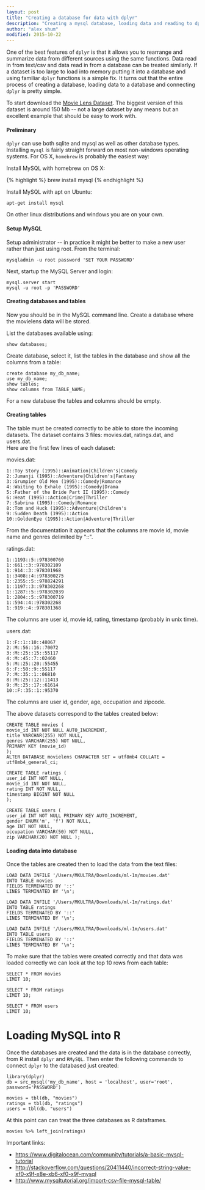 ```yaml
---
layout: post
title: "Creating a database for data with dplyr"
description: "Creating a mysql database, loading data and reading to dplyr"
author: "alex shum"
modified: 2015-10-22
---
```


One of the best features of `dplyr` is that it allows you to rearrange and summarize data from different sources using the same functions.  Data read in from text/csv and data read in from a database can be treated similarly.  If a dataset is too large to load into memory putting it into a database and using familiar `dplyr` functions is a simple fix.  It turns out that the entire process of creating a database, loading data to a database and connecting `dplyr` is pretty simple.

To start download the [Movie Lens Dataset](http://grouplens.org/datasets/movielens/).  The biggest version of this dataset is around 150 Mb -- not a large dataset by any means but an excellent example that should be easy to work with.

#### Preliminary

`dplyr` can use both sqlite and mysql as well as other database types.  Installing `mysql` is fairly straight forward on most non-windows operating systems.  For OS X, `homebrew` is probably the easiest way:

Install MySQL with homebrew on OS X:

{% highlight %}
brew install mysql
{% endhighlight %}

Install MySQL with apt on Ubuntu:

```
apt-get install mysql
```

On other linux distributions and windows you are on your own.

#### Setup MySQL

Setup administrator -- in practice it might be better to make a new user rather than just using root.  From the terminal:

```
mysqladmin -u root password 'SET YOUR PASSWORD'
```

Next, startup the MySQL Server and login:

```
mysql.server start
mysql -u root -p 'PASSWORD'
```

#### Creating databases and tables

Now you should be in the MySQL command line.  Create a database where the movielens data will be stored.

List the databases available using:

```
show databases;
```

Create database, select it, list the tables in the database and show all the columns from a table:

```
create database my_db_name;
use my_db_name;
show tables;
show columns from TABLE_NAME;
```

For a new database the tables and columns should be empty.

#### Creating tables

The table must be created correctly to be able to store the incoming datasets.  The dataset contains 3 files: movies.dat, ratings.dat, and users.dat.  
Here are the first few lines of each dataset:

movies.dat:

```
1::Toy Story (1995)::Animation|Children's|Comedy
2::Jumanji (1995)::Adventure|Children's|Fantasy
3::Grumpier Old Men (1995)::Comedy|Romance
4::Waiting to Exhale (1995)::Comedy|Drama
5::Father of the Bride Part II (1995)::Comedy
6::Heat (1995)::Action|Crime|Thriller
7::Sabrina (1995)::Comedy|Romance
8::Tom and Huck (1995)::Adventure|Children's
9::Sudden Death (1995)::Action
10::GoldenEye (1995)::Action|Adventure|Thriller
```

From the documentation it appears that the columns are movie id, movie name and genres delimited by "::".

ratings.dat:

```
1::1193::5::978300760
1::661::3::978302109
1::914::3::978301968
1::3408::4::978300275
1::2355::5::978824291
1::1197::3::978302268
1::1287::5::978302039
1::2804::5::978300719
1::594::4::978302268
1::919::4::978301368
```

The columns are user id, movie id, rating, timestamp (probably in unix time).

users.dat:

```
1::F::1::10::48067
2::M::56::16::70072
3::M::25::15::55117
4::M::45::7::02460
5::M::25::20::55455
6::F::50::9::55117
7::M::35::1::06810
8::M::25::12::11413
9::M::25::17::61614
10::F::35::1::95370
```

The columns are user id, gender, age, occupation and zipcode.

The above datasets correspond to the tables created below:

```
CREATE TABLE movies ( 
movie_id INT NOT NULL AUTO_INCREMENT, 
title VARCHAR(255) NOT NULL, 
genres VARCHAR(255) NOT NULL, 
PRIMARY KEY (movie_id) 
);
ALTER DATABASE movielens CHARACTER SET = utf8mb4 COLLATE = utf8mb4_general_ci;

CREATE TABLE ratings ( 
user_id INT NOT NULL, 
movie_id INT NOT NULL, 
rating INT NOT NULL, 
timestamp BIGINT NOT NULL
);

CREATE TABLE users ( 
user_id INT NOT NULL PRIMARY KEY AUTO_INCREMENT, 
gender ENUM('m', 'f') NOT NULL, 
age INT NOT NULL, 
occupation VARCHAR(50) NOT NULL, 
zip VARCHAR(20) NOT NULL );
```

#### Loading data into database

Once the tables are created then to load the data from the text files:

```
LOAD DATA INFILE '/Users/MKULTRA/Downloads/ml-1m/movies.dat' 
INTO TABLE movies 
FIELDS TERMINATED BY '::' 
LINES TERMINATED BY '\n';

LOAD DATA INFILE '/Users/MKULTRA/Downloads/ml-1m/ratings.dat' 
INTO TABLE ratings 
FIELDS TERMINATED BY '::' 
LINES TERMINATED BY '\n';

LOAD DATA INFILE '/Users/MKULTRA/Downloads/ml-1m/users.dat' 
INTO TABLE users 
FIELDS TERMINATED BY '::' 
LINES TERMINATED BY '\n';
```

To make sure that the tables were created correctly and that data was loaded correctly we can look at the top 10 rows from each table:

```
SELECT * FROM movies
LIMIT 10;

SELECT * FROM ratings
LIMIT 10;

SELECT * FROM users
LIMIT 10;
```

# Loading MySQL into R

Once the databases are created and the data is in the database correctly, from R install `dplyr` and `RMySQL`.  Then enter the following commands to connect `dplyr` to the databased just created:

```
library(dplyr)
db = src_mysql('my_db_name', host = 'localhost', user='root', password='PASSWORD')

movies = tbl(db, "movies")
ratings = tbl(db, "ratings")
users = tbl(db, "users")
```

At this point can can treat the three databases as R dataframes. 

```
movies %>% left_join(ratings)
```


Important links:
* https://www.digitalocean.com/community/tutorials/a-basic-mysql-tutorial
* http://stackoverflow.com/questions/20411440/incorrect-string-value-xf0-x9f-x8e-xb6-xf0-x9f-mysql
* http://www.mysqltutorial.org/import-csv-file-mysql-table/
